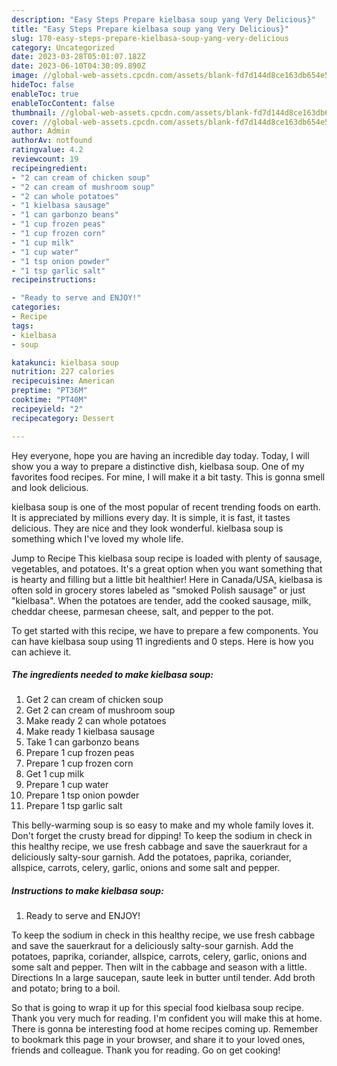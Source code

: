 ```yaml
---
description: "Easy Steps Prepare kielbasa soup yang Very Delicious}"
title: "Easy Steps Prepare kielbasa soup yang Very Delicious}"
slug: 170-easy-steps-prepare-kielbasa-soup-yang-very-delicious
category: Uncategorized
date: 2023-03-28T05:01:07.182Z
date: 2023-06-10T04:30:09.890Z
image: //global-web-assets.cpcdn.com/assets/blank-fd7d144d8ce163db654e5a02c40b08a2775adb7897d16e4062681dc7e1b2800f.png
hideToc: false
enableToc: true
enableTocContent: false
thumbnail: //global-web-assets.cpcdn.com/assets/blank-fd7d144d8ce163db654e5a02c40b08a2775adb7897d16e4062681dc7e1b2800f.png
cover: //global-web-assets.cpcdn.com/assets/blank-fd7d144d8ce163db654e5a02c40b08a2775adb7897d16e4062681dc7e1b2800f.png
author: Admin
authorAv: notfound
ratingvalue: 4.2
reviewcount: 19
recipeingredient:
- "2 can cream of chicken soup"
- "2 can cream of mushroom soup"
- "2 can whole potatoes"
- "1 kielbasa sausage"
- "1 can garbonzo beans"
- "1 cup frozen peas"
- "1 cup frozen corn"
- "1 cup milk"
- "1 cup water"
- "1 tsp onion powder"
- "1 tsp garlic salt"
recipeinstructions:

- "Ready to serve and ENJOY!"
categories:
- Recipe
tags:
- kielbasa
- soup

katakunci: kielbasa soup 
nutrition: 227 calories
recipecuisine: American
preptime: "PT36M"
cooktime: "PT40M"
recipeyield: "2"
recipecategory: Dessert

---
```



Hey everyone, hope you are having an incredible day today. Today, I will show you a way to prepare a distinctive dish, kielbasa soup. One of my favorites food recipes. For mine, I will make it a bit tasty. This is gonna smell and look delicious.

kielbasa soup is one of the most popular of recent trending foods on earth. It is appreciated by millions every day. It is simple, it is fast, it tastes delicious. They are nice and they look wonderful. kielbasa soup is something which I've loved my whole life.

Jump to Recipe This kielbasa soup recipe is loaded with plenty of sausage, vegetables, and potatoes. It&#39;s a great option when you want something that is hearty and filling but a little bit healthier! Here in Canada/USA, kielbasa is often sold in grocery stores labeled as &#34;smoked Polish sausage&#34; or just &#34;kielbasa&#34;. When the potatoes are tender, add the cooked sausage, milk, cheddar cheese, parmesan cheese, salt, and pepper to the pot.


To get started with this recipe, we have to prepare a few components. You can have kielbasa soup using 11 ingredients and 0 steps. Here is how you can achieve it.

<!--inarticleads1-->

##### The ingredients needed to make kielbasa soup:

1. Get 2 can cream of chicken soup
1. Get 2 can cream of mushroom soup
1. Make ready 2 can whole potatoes
1. Make ready 1 kielbasa sausage
1. Take 1 can garbonzo beans
1. Prepare 1 cup frozen peas
1. Prepare 1 cup frozen corn
1. Get 1 cup milk
1. Prepare 1 cup water
1. Prepare 1 tsp onion powder
1. Prepare 1 tsp garlic salt


This belly-warming soup is so easy to make and my whole family loves it. Don&#39;t forget the crusty bread for dipping! To keep the sodium in check in this healthy recipe, we use fresh cabbage and save the sauerkraut for a deliciously salty-sour garnish. Add the potatoes, paprika, coriander, allspice, carrots, celery, garlic, onions and some salt and pepper. 

<!--inarticleads2-->

##### Instructions to make kielbasa soup:


1. Ready to serve and ENJOY!

To keep the sodium in check in this healthy recipe, we use fresh cabbage and save the sauerkraut for a deliciously salty-sour garnish. Add the potatoes, paprika, coriander, allspice, carrots, celery, garlic, onions and some salt and pepper. Then wilt in the cabbage and season with a little. Directions In a large saucepan, saute leek in butter until tender. Add broth and potato; bring to a boil. 

So that is going to wrap it up for this special food kielbasa soup recipe. Thank you very much for reading. I'm confident you will make this at home. There is gonna be interesting food at home recipes coming up. Remember to bookmark this page in your browser, and share it to your loved ones, friends and colleague. Thank you for reading. Go on get cooking!
